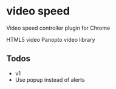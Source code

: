 # video speed
 Video speed controller plugin for Chrome

HTML5 video
Panopto video library

## Todos
- v1
- Use popup instead of alerts